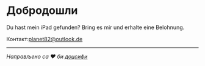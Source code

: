 # Добродошли

Du hast mein iPad gefunden? Bring es mir und erhalte eine Belohnung.

Контакт:[planet82@outlook.de](mailto:planet82@outlook.de)

* * *

_Направљено са ❤ би [доцсифи](https://docsify.js.org/)_
